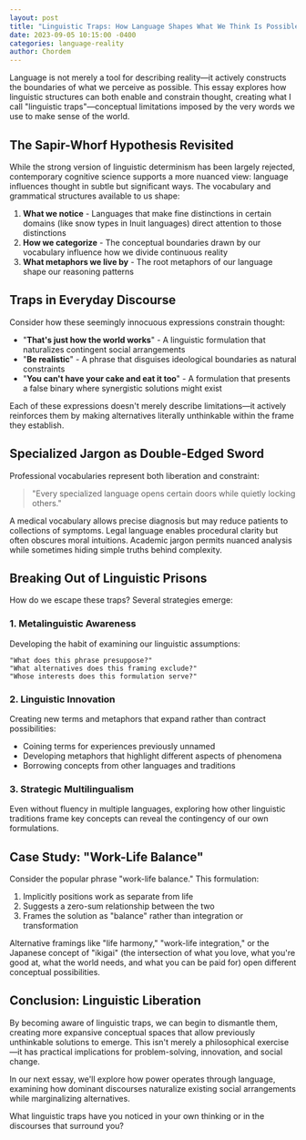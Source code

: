 ```yaml
---
layout: post
title: "Linguistic Traps: How Language Shapes What We Think Is Possible"
date: 2023-09-05 10:15:00 -0400
categories: language-reality
author: Chordem
---
```


Language is not merely a tool for describing reality—it actively constructs the boundaries of what we perceive as possible. This essay explores how linguistic structures can both enable and constrain thought, creating what I call "linguistic traps"—conceptual limitations imposed by the very words we use to make sense of the world.

## The Sapir-Whorf Hypothesis Revisited

While the strong version of linguistic determinism has been largely rejected, contemporary cognitive science supports a more nuanced view: language influences thought in subtle but significant ways. The vocabulary and grammatical structures available to us shape:

1. **What we notice** - Languages that make fine distinctions in certain domains (like snow types in Inuit languages) direct attention to those distinctions
2. **How we categorize** - The conceptual boundaries drawn by our vocabulary influence how we divide continuous reality
3. **What metaphors we live by** - The root metaphors of our language shape our reasoning patterns

## Traps in Everyday Discourse

Consider how these seemingly innocuous expressions constrain thought:

- "**That's just how the world works**" - A linguistic formulation that naturalizes contingent social arrangements
- "**Be realistic**" - A phrase that disguises ideological boundaries as natural constraints
- "**You can't have your cake and eat it too**" - A formulation that presents a false binary where synergistic solutions might exist

Each of these expressions doesn't merely describe limitations—it actively reinforces them by making alternatives literally unthinkable within the frame they establish.

## Specialized Jargon as Double-Edged Sword

Professional vocabularies represent both liberation and constraint:

> "Every specialized language opens certain doors while quietly locking others."

A medical vocabulary allows precise diagnosis but may reduce patients to collections of symptoms. Legal language enables procedural clarity but often obscures moral intuitions. Academic jargon permits nuanced analysis while sometimes hiding simple truths behind complexity.

## Breaking Out of Linguistic Prisons

How do we escape these traps? Several strategies emerge:

### 1. Metalinguistic Awareness

Developing the habit of examining our linguistic assumptions:

```
"What does this phrase presuppose?"
"What alternatives does this framing exclude?"
"Whose interests does this formulation serve?"
```

### 2. Linguistic Innovation

Creating new terms and metaphors that expand rather than contract possibilities:

- Coining terms for experiences previously unnamed
- Developing metaphors that highlight different aspects of phenomena
- Borrowing concepts from other languages and traditions

### 3. Strategic Multilingualism

Even without fluency in multiple languages, exploring how other linguistic traditions frame key concepts can reveal the contingency of our own formulations.

## Case Study: "Work-Life Balance"

Consider the popular phrase "work-life balance." This formulation:

1. Implicitly positions work as separate from life
2. Suggests a zero-sum relationship between the two
3. Frames the solution as "balance" rather than integration or transformation

Alternative framings like "life harmony," "work-life integration," or the Japanese concept of "ikigai" (the intersection of what you love, what you're good at, what the world needs, and what you can be paid for) open different conceptual possibilities.

## Conclusion: Linguistic Liberation

By becoming aware of linguistic traps, we can begin to dismantle them, creating more expansive conceptual spaces that allow previously unthinkable solutions to emerge. This isn't merely a philosophical exercise—it has practical implications for problem-solving, innovation, and social change.

In our next essay, we'll explore how power operates through language, examining how dominant discourses naturalize existing social arrangements while marginalizing alternatives.

What linguistic traps have you noticed in your own thinking or in the discourses that surround you? 